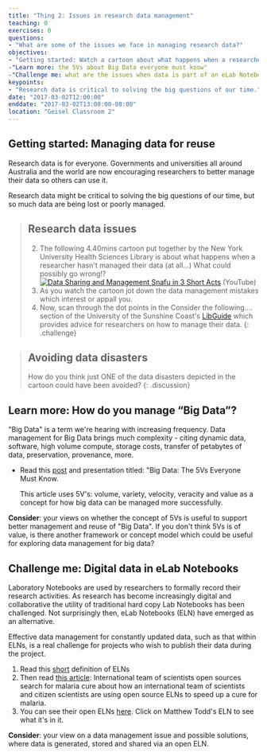 ```yaml
---
title: "Thing 2: Issues in research data management"
teaching: 0
exercises: 0
questions:
- "What are some of the issues we face in managing research data?"
objectives:
- "Getting started: Watch a cartoon about what happens when a researcher hasn't managed their data (at all…) What could possibly go wrong!?"
-"Learn more: the 5Vs about Big Data everyone must know"
-"Challenge me: what are the issues when data is part of an eLab Notebook?"
keypoints:
- "Research data is critical to solving the big questions of our time."
date: "2017-03-02T12:00:00"
enddate: "2017-03-02T13:00:00-08:00"
location: "Geisel Classroom 2"
---
```

## Getting started: Managing data for reuse

Research data is for everyone.  Governments and universities all around Australia and the world are now encouraging researchers to better manage their data so others can use it.

Research data might be critical to solving the big questions of our time, but so much data are being lost or poorly managed.

>## Research data issues
>2. The following 4.40mins cartoon put together by the New York University Health Sciences Library is about what happens when a researcher hasn't managed their data (at all…) What could possibly go wrong!?\
     [![Data Sharing and Management Snafu in 3 Short Acts ](https://img.youtube.com/vi/66oNv_DJuPc/0.jpg)](https://www.youtube.com/watch?v=66oNv_DJuPc "Data Sharing and Management Snafu in 3 Short Acts") (YouTube)
>3. As you watch the cartoon jot down the data management mistakes which interest or appall you.
>4. Now, scan through the dot points in the Consider the following…. section of the University of the Sunshine Coast's [LibGuide](http://libguides.usc.edu.au/researchdata) which provides advice for researchers on how to manage their data.
{: .challenge}

>## Avoiding data disasters
>How do you think just ONE of the data disasters depicted in the cartoon could have been avoided?
{: .discussion}

## Learn more: How do you manage “Big Data”?

"Big Data" is a term we're hearing with increasing frequency. Data management for Big Data brings much complexity - citing dynamic data, software, high volume compute, storage costs, transfer of petabytes of data, preservation, provenance, more.

* Read this [post](https://www.linkedin.com/pulse/20140306073407-64875646-big-data-the-5-vs-everyone-must-know) and presentation titled: "Big Data: The 5Vs Everyone Must Know.

  This article uses 5V's: volume, variety, velocity, veracity and value as a concept for how big data can be managed more successfully.

**Consider**: your views on whether the concept of 5Vs is useful to support better management and reuse of "Big Data".  If you don't think 5Vs is of value, is there another framework or concept model which could be useful for exploring data management for big data?

## Challenge me: Digital data in eLab Notebooks

Laboratory Notebooks are used by researchers to formally record their research activities. As research has become increasingly digital and collaborative the utility of traditional hard copy Lab Notebooks has been challenged.  Not surprisingly then, eLab Notebooks (ELN) have emerged as an alternative.

Effective data management for constantly updated data, such as that within ELNs, is a real challenge for projects who wish to publish their data during the project.

1. Read this [short](http://esciencelibrary.umassmed.edu/professional-educ/escience-thesaurus/electronic-laboratory-notebook) definition of ELNs
2. Then read [this article](https://opensource.com/life/14/6/international-team-open-sources-search-malaria-cure): International team of scientists open sources search for malaria cure about how an international team of scientists and citizen scientists are using open source ELNs to speed up a cure for malaria.  
3. You can see their open ELNs [here](http://malaria.ourexperiment.org/).  Click on Matthew Todd's ELN to see what it's in it.

**Consider**: your view on a data management issue and possible solutions, where data is generated, stored and shared via an open ELN.
